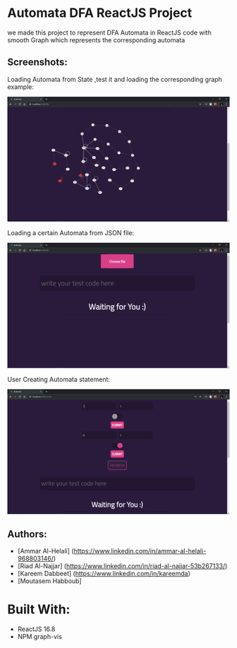 # Automata DFA ReactJS Project
we made this project to represent DFA Automata in ReactJS code with smooth Graph which represents 
the corresponding automata 
## Screenshots:
Loading Automata from State ,test it and loading the corresponding graph example:

  <img src="images/Automata.png" width="800" heigth="400">

 Loading a certain Automata from JSON file:
 
  <img src="images/choose_file.png" width="800" heigth="400">

 User Creating Automata statement:
 
  <img src="images/create.png" width="800" heigth="400">

## Authors:
* [Ammar Al-Helali] (https://www.linkedin.com/in/ammar-al-helali-968803146/)
* [Riad Al-Najjar]  (https://www.linkedin.com/in/riad-al-najjar-53b267133/)
* [Kareem Dabbeet] (https://www.linkedin.com/in/kareemda)
* [Moutasem Habboub]
# Built With:
* ReactJS 16.8
* NPM graph-vis
